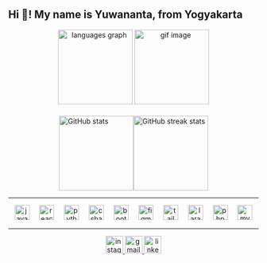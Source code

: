 <h2 align="left">Hi 👋! My name is Yuwananta, from Yogyakarta</h2>

<!-- Displaying the stats and images in the center -->
<div align="center">
  <!-- GitHub language stats -->
  <img src="https://github-readme-stats.vercel.app/api/top-langs?username=yawwnann&locale=en&hide_title=false&layout=compact&card_width=320&langs_count=5&theme=dracula&hide_border=false" height="150" alt="languages graph" />
  <!-- GIF image -->
  <img height="150" src="https://i.giphy.com/media/v1.Y2lkPTc5MGI3NjExN3RyYml5bDNtNWI2YW1iNHBoYThwaWQ0Ymw3Z2xxaDEydnJoMWk1ZiZlcD12MV9pbnRlcm5hbF9naWZfYnlfaWQmY3Q9Zw/xdgisqRDFyO9G/giphy.gif" alt="gif image" />
</div>

<!-- Stats in flexbox layout -->
<div style="display: flex; justify-content: space-around; align-items: center; margin-top: 20px; justify-content:center;">
  <img src="https://github-readme-stats.vercel.app/api?username=yawwnann&theme=dark&hide_border=false&include_all_commits=false&count_private=false" alt="GitHub stats" height="150" />
  <img src="https://github-readme-streak-stats.herokuapp.com/?user=yawwnann&theme=dark&hide_border=false" alt="GitHub streak stats" height="150" />
</div>

<hr>

<!-- Icons for technologies -->
<div align="center">
  <img src="https://cdn.jsdelivr.net/gh/devicons/devicon/icons/javascript/javascript-original.svg" height="30" alt="javascript logo" />
  <img width="12" />
  <img src="https://cdn.jsdelivr.net/gh/devicons/devicon/icons/react/react-original.svg" height="30" alt="react logo" />
  <img width="12" />
  <img src="https://cdn.jsdelivr.net/gh/devicons/devicon/icons/python/python-original.svg" height="30" alt="python logo" />
  <img width="12" />
  <img src="https://cdn.jsdelivr.net/gh/devicons/devicon/icons/cplusplus/cplusplus-original.svg" height="30" alt="csharp logo" />
  <img width="12" />
  <img src="https://cdn.jsdelivr.net/gh/devicons/devicon/icons/bootstrap/bootstrap-original.svg" height="30" alt="bootstrap logo" />
  <img width="12" />
  <img src="https://cdn.jsdelivr.net/gh/devicons/devicon/icons/figma/figma-original.svg" height="30" alt="figma logo" />
  <img width="12" />
  <img src="https://cdn.jsdelivr.net/gh/devicons/devicon/icons/tailwindcss/tailwindcss-original-wordmark.svg" height="30" alt="tailwindcss logo" />
  <img width="12" />
  <img src="https://cdn.jsdelivr.net/gh/devicons/devicon/icons/laravel/laravel-original.svg" height="30" alt="laravel logo" />
  <img width="12" />
  <img src="https://cdn.jsdelivr.net/gh/devicons/devicon/icons/php/php-original.svg" height="30" alt="php logo" />
  <img width="12" />
  <img src="https://cdn.jsdelivr.net/gh/devicons/devicon/icons/mysql/mysql-original.svg" height="30" alt="mysql logo" />
</div>

<hr>

<!-- Contact buttons -->
<div align="center">
  <a href="https://instagram.com/yawwnan" target="_blank">
    <img src="https://img.shields.io/static/v1?message=Instagram&logo=instagram&label=&color=E4405F&logoColor=white&labelColor=&style=for-the-badge" height="35" alt="instagram logo" />
  </a>
  <a href="mailto:c0478592@gmail.com" target="_blank">
    <img src="https://img.shields.io/static/v1?message=Gmail&logo=gmail&label=&color=D14836&logoColor=white&labelColor=&style=for-the-badge" height="35" alt="gmail logo" />
  </a>
  <a href="https://www.linkedin.com/in/yuwa-nanta-562341249/" target="_blank">
    <img src="https://img.shields.io/static/v1?message=LinkedIn&logo=linkedin&label=&color=0077B5&logoColor=white&labelColor=&style=for-the-badge" height="35" alt="linkedin logo" />
  </a>
</div>
